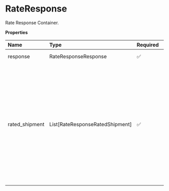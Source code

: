 # RateResponse

Rate Response Container.

**Properties**

| Name           | Type                            | Required | Description                                                                                                                                                                                                                                                         |
| :------------- | :------------------------------ | :------- | :------------------------------------------------------------------------------------------------------------------------------------------------------------------------------------------------------------------------------------------------------------------ |
| response       | RateResponseResponse            | ✅       | Response Container.                                                                                                                                                                                                                                                 |
| rated_shipment | List[RateResponseRatedShipment] | ✅       | RatedShipment Container. **NOTE:** For versions >= v2403, this element will always be returned as an array. For requests using versions < v2403, this element will be returned as an array if there is more than one object and a single object if there is only 1. |

<!-- This file was generated by liblab | https://liblab.com/ -->
